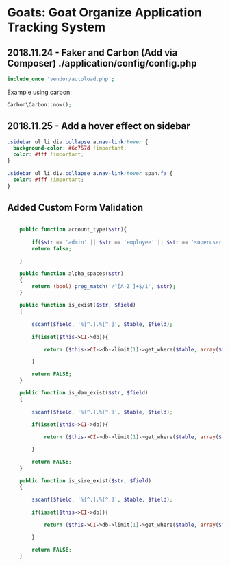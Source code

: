# Goats: Goat Organize Application Tracking System
## 2018.11.24 - Faker and Carbon (Add via Composer) ./application/config/config.php

```php
include_once 'vendor/autoload.php';
```
Example using carbon:

```php
Carbon\Carbon::now();
```
## 2018.11.25 - Add a hover effect on sidebar

```css
.sidebar ul li div.collapse a.nav-link:hover {
  background-color: #6c757d !important;
  color: #fff !important;
}

.sidebar ul li div.collapse a.nav-link:hover span.fa {
  color: #fff !important;
}
```


## Added Custom Form Validation
```php
	
	public function account_type($str){
		
		if($str == 'admin' || $str == 'employee' || $str == 'superuser') return true;
		return false;

	}

	public function alpha_spaces($str)
	{
		return (bool) preg_match('/^[A-Z ]+$/i', $str);
	}

	public function is_exist($str, $field)
	{
		
		sscanf($field, '%[^.].%[^.]', $table, $field);
		
		if(isset($this->CI->db)){

			return ($this->CI->db->limit(1)->get_where($table, array($field => $str))->num_rows() === 0 ? FALSE : TRUE);

		}

		return FALSE;
	}

	public function is_dam_exist($str, $field)
	{
		
		sscanf($field, '%[^.].%[^.]', $table, $field);
		
		if(isset($this->CI->db)){

			return ($this->CI->db->limit(1)->get_where($table, array($field => $str,"gender" => "female"))->num_rows() === 0 ? FALSE : TRUE);

		}

		return FALSE;
	}	

	public function is_sire_exist($str, $field)
	{
		
		sscanf($field, '%[^.].%[^.]', $table, $field);
		
		if(isset($this->CI->db)){

			return ($this->CI->db->limit(1)->get_where($table, array($field => $str,"gender" => "male"))->num_rows() === 0 ? FALSE : TRUE);

		}

		return FALSE;
	}	




```